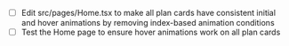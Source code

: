 - [ ] Edit src/pages/Home.tsx to make all plan cards have consistent initial and hover animations by removing index-based animation conditions
- [ ] Test the Home page to ensure hover animations work on all plan cards
